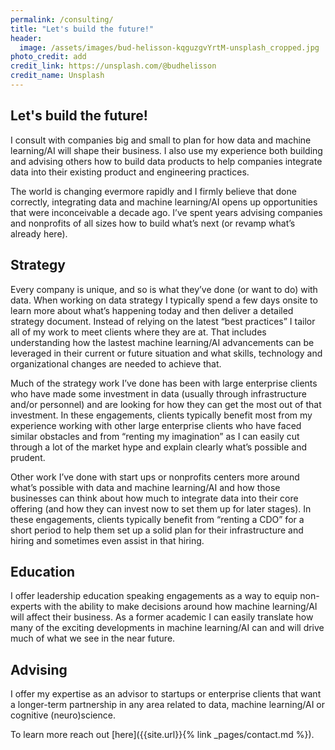 ```yaml
---
permalink: /consulting/
title: "Let's build the future!"
header:
  image: /assets/images/bud-helisson-kqguzgvYrtM-unsplash_cropped.jpg
photo_credit: add
credit_link: https://unsplash.com/@budhelisson
credit_name: Unsplash
---
```


## Let's build the future!
I consult with companies big and small to plan for how data and machine learning/AI will shape their business. I also use my experience both building and advising others how to build data products to help companies integrate data into their existing product and engineering practices. 

The world is changing evermore rapidly and I firmly believe that done correctly, integrating data and machine learning/AI opens up opportunities that were inconceivable a decade ago. I’ve spent years advising companies and nonprofits of all sizes how to build what’s next (or revamp what’s already here). 

## Strategy 

Every company is unique, and so is what they’ve done (or want to do) with data. When working on data strategy I typically spend a few days onsite to learn more about what’s happening today and then deliver a detailed strategy document. Instead of relying on the latest “best practices” I tailor all of my work to meet clients where they are at. That includes understanding how the lastest machine learning/AI advancements can be leveraged in their current or future situation and what skills, technology and organizational changes are needed to achieve that. 

Much of the strategy work I’ve done has been with large enterprise clients who have made some investment in data (usually through infrastructure and/or personnel) and are looking for how they can get the most out of that investment. In these engagements, clients typically benefit most from my experience working with other large enterprise clients who have faced similar obstacles and from “renting my imagination” as I can easily cut through a lot of the market hype and explain clearly what’s possible and prudent. 

Other work I’ve done with start ups or nonprofits centers more around what’s possible with data and machine learning/AI and how those businesses can think about how much to integrate data into their core offering (and how they can invest now to set them up for later stages). In these engagements, clients typically benefit from “renting a CDO” for a short period to help them set up a solid plan for their infrastructure and hiring and sometimes even assist in that hiring.  

## Education

I offer leadership education speaking engagements as a way to equip non-experts with the ability to make decisions around how machine learning/AI will affect their business. As a former academic I can easily translate how many of the exciting developments in machine learning/AI can and will drive much of what we see in the near future. 

## Advising
 
I offer my expertise as an advisor to startups or enterprise clients that want a longer-term partnership in any area related to data, machine learning/AI or cognitive (neuro)science.

To learn more reach out [here]({{site.url}}{% link _pages/contact.md %}).

